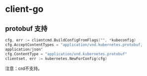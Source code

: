 
# client-go

## protobuf 支持

```go
cfg, err := clientcmd.BuildConfigFromFlags("", *kubeconfig)
cfg.AcceptContentTypes = "application/vnd.kubernetes.protobuf,
application/json"
cfg.ContentType = "application/vnd.kubernetes.protobuf"
clientset, err := kubernetes.NewForConfig(cfg)
```

注意：crd不支持。

